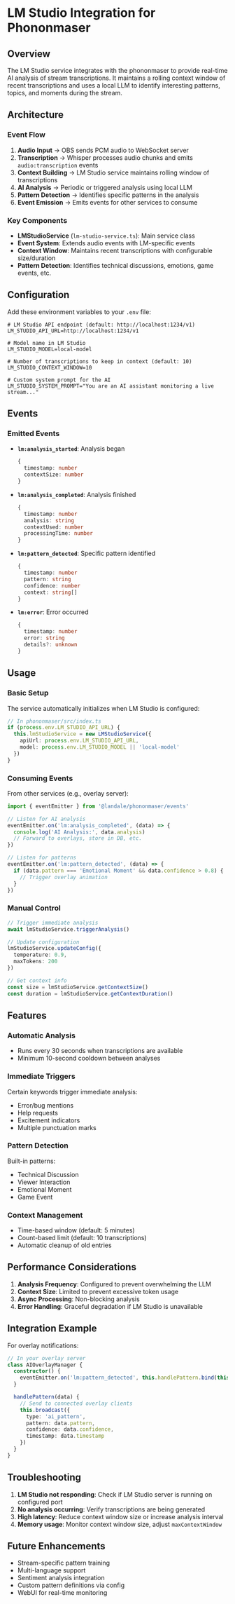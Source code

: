 # LM Studio Integration for Phononmaser

## Overview

The LM Studio service integrates with the phononmaser to provide real-time AI analysis of stream transcriptions. It maintains a rolling context window of recent transcriptions and uses a local LLM to identify interesting patterns, topics, and moments during the stream.

## Architecture

### Event Flow

1. **Audio Input** → OBS sends PCM audio to WebSocket server
2. **Transcription** → Whisper processes audio chunks and emits `audio:transcription` events
3. **Context Building** → LM Studio service maintains rolling window of transcriptions
4. **AI Analysis** → Periodic or triggered analysis using local LLM
5. **Pattern Detection** → Identifies specific patterns in the analysis
6. **Event Emission** → Emits events for other services to consume

### Key Components

- **LMStudioService** (`lm-studio-service.ts`): Main service class
- **Event System**: Extends audio events with LM-specific events
- **Context Window**: Maintains recent transcriptions with configurable size/duration
- **Pattern Detection**: Identifies technical discussions, emotions, game events, etc.

## Configuration

Add these environment variables to your `.env` file:

```env
# LM Studio API endpoint (default: http://localhost:1234/v1)
LM_STUDIO_API_URL=http://localhost:1234/v1

# Model name in LM Studio
LM_STUDIO_MODEL=local-model

# Number of transcriptions to keep in context (default: 10)
LM_STUDIO_CONTEXT_WINDOW=10

# Custom system prompt for the AI
LM_STUDIO_SYSTEM_PROMPT="You are an AI assistant monitoring a live stream..."
```

## Events

### Emitted Events

- **`lm:analysis_started`**: Analysis began

  ```typescript
  {
    timestamp: number
    contextSize: number
  }
  ```

- **`lm:analysis_completed`**: Analysis finished

  ```typescript
  {
    timestamp: number
    analysis: string
    contextUsed: number
    processingTime: number
  }
  ```

- **`lm:pattern_detected`**: Specific pattern identified

  ```typescript
  {
    timestamp: number
    pattern: string
    confidence: number
    context: string[]
  }
  ```

- **`lm:error`**: Error occurred
  ```typescript
  {
    timestamp: number
    error: string
    details?: unknown
  }
  ```

## Usage

### Basic Setup

The service automatically initializes when LM Studio is configured:

```typescript
// In phononmaser/src/index.ts
if (process.env.LM_STUDIO_API_URL) {
  this.lmStudioService = new LMStudioService({
    apiUrl: process.env.LM_STUDIO_API_URL,
    model: process.env.LM_STUDIO_MODEL || 'local-model'
  })
}
```

### Consuming Events

From other services (e.g., overlay server):

```typescript
import { eventEmitter } from '@landale/phononmaser/events'

// Listen for AI analysis
eventEmitter.on('lm:analysis_completed', (data) => {
  console.log('AI Analysis:', data.analysis)
  // Forward to overlays, store in DB, etc.
})

// Listen for patterns
eventEmitter.on('lm:pattern_detected', (data) => {
  if (data.pattern === 'Emotional Moment' && data.confidence > 0.8) {
    // Trigger overlay animation
  }
})
```

### Manual Control

```typescript
// Trigger immediate analysis
await lmStudioService.triggerAnalysis()

// Update configuration
lmStudioService.updateConfig({
  temperature: 0.9,
  maxTokens: 200
})

// Get context info
const size = lmStudioService.getContextSize()
const duration = lmStudioService.getContextDuration()
```

## Features

### Automatic Analysis

- Runs every 30 seconds when transcriptions are available
- Minimum 10-second cooldown between analyses

### Immediate Triggers

Certain keywords trigger immediate analysis:

- Error/bug mentions
- Help requests
- Excitement indicators
- Multiple punctuation marks

### Pattern Detection

Built-in patterns:

- Technical Discussion
- Viewer Interaction
- Emotional Moment
- Game Event

### Context Management

- Time-based window (default: 5 minutes)
- Count-based limit (default: 10 transcriptions)
- Automatic cleanup of old entries

## Performance Considerations

1. **Analysis Frequency**: Configured to prevent overwhelming the LLM
2. **Context Size**: Limited to prevent excessive token usage
3. **Async Processing**: Non-blocking analysis
4. **Error Handling**: Graceful degradation if LM Studio is unavailable

## Integration Example

For overlay notifications:

```typescript
// In your overlay server
class AIOverlayManager {
  constructor() {
    eventEmitter.on('lm:pattern_detected', this.handlePattern.bind(this))
  }

  handlePattern(data) {
    // Send to connected overlay clients
    this.broadcast({
      type: 'ai_pattern',
      pattern: data.pattern,
      confidence: data.confidence,
      timestamp: data.timestamp
    })
  }
}
```

## Troubleshooting

1. **LM Studio not responding**: Check if LM Studio server is running on configured port
2. **No analysis occurring**: Verify transcriptions are being generated
3. **High latency**: Reduce context window size or increase analysis interval
4. **Memory usage**: Monitor context window size, adjust `maxContextWindow`

## Future Enhancements

- Stream-specific pattern training
- Multi-language support
- Sentiment analysis integration
- Custom pattern definitions via config
- WebUI for real-time monitoring
